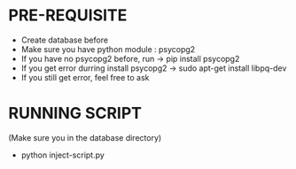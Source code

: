 # PRE-REQUISITE
- Create database before
- Make sure you have python module : psycopg2
- If you have no psycopg2 before, run -> pip install psycopg2
- If you get error durring install psycopg2 -> sudo apt-get install libpq-dev
- If you still get error, feel free to ask

# RUNNING SCRIPT
(Make sure you in the database directory)
- python inject-script.py 